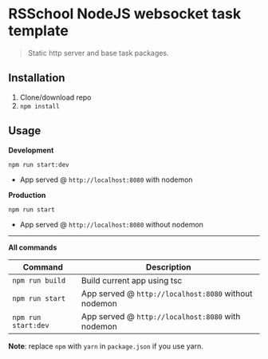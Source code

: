 # RSSchool NodeJS websocket task template
> Static http server and base task packages.

## Installation
1. Clone/download repo
2. `npm install`

## Usage
**Development**

`npm run start:dev`

* App served @ `http://localhost:8080` with nodemon

**Production**

`npm run start`

* App served @ `http://localhost:8080` without nodemon

---

**All commands**

Command | Description
--- | ---
`npm run build` | Build current app using tsc
`npm run start` | App served @ `http://localhost:8080` without nodemon
`npm run start:dev` | App served @ `http://localhost:8080` with nodemon

**Note**: replace `npm` with `yarn` in `package.json` if you use yarn.

